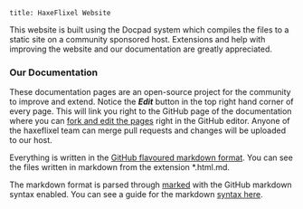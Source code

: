 ```
title: HaxeFlixel Website
```

This website is built using the Docpad system which compiles the files to a static site on a community sponsored host.
Extensions and help with improving the website and our documentation are greatly appreciated.

### Our Documentation

These documentation pages are an open-source project for the community to improve and extend. Notice the ***Edit*** button in the top right hand corner of every page. 
This will link you right to the GitHub page of the documentation where you can [fork and edit the pages](https://github.com/HaxeFlixel/haxeflixel.com/fork) right in the GitHub editor.
Anyone of the haxeflixel team can merge pull requests and changes will be uploaded to our host.

Everything is written in the [GitHub flavoured markdown format](https://help.github.com/articles/github-flavored-markdown). You can see the files written in markdown from the extension *.html.md.

The markdown format is parsed through [marked](https://github.com/docpad/docpad-plugin-marked) with the GitHub markdown syntax enabled.
You can see a guide for the markdown [syntax here](https://help.github.com/articles/github-flavored-markdown).
